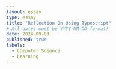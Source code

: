 ```yaml
---
layout: essay
type: essay
title: "Reflection On Using Typescript"
# All dates must be YYYY-MM-DD format!
date: 2024-09-03
published: true
labels:
  - Computer Science
  - Learning
---
```


